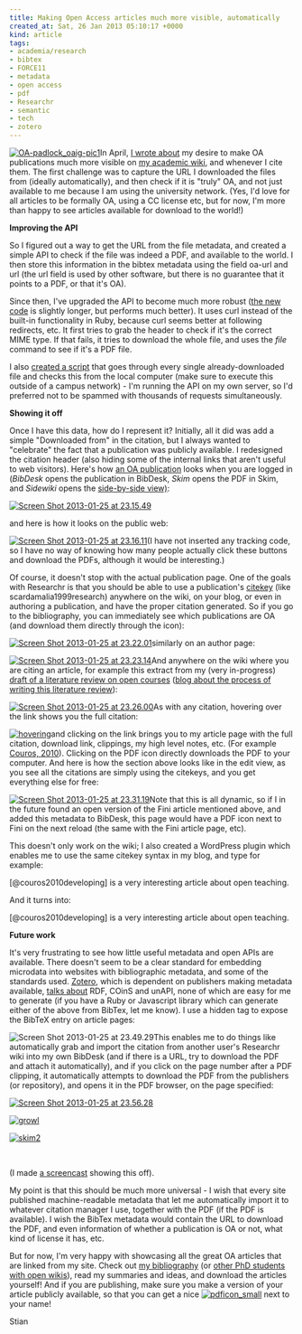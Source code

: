 ```yaml
---
title: Making Open Access articles much more visible, automatically
created_at: Sat, 26 Jan 2013 05:10:17 +0000
kind: article
tags:
- academia/research
- bibtex
- FORCE11
- metadata
- open access
- pdf
- Researchr
- semantic
- tech
- zotero
---
```


[![OA-padlock\_oaig-pic1](http://reganmian.net/blog/wp-content/uploads/2013/01/OA-padlock_oaig-pic11.jpg)](http://reganmian.net/blog/wp-content/uploads/2013/01/OA-padlock_oaig-pic11.jpg)In
April, [I wrote
about](http://reganmian.net/blog/2012/04/17/api-to-check-if-a-publication-is-open-access/ "API to check if a publication is “Open Access”")
my desire to make OA publications much more visible on [my academic
wiki](http://reganmian.net/wiki/), and whenever I cite them. The first
challenge was to capture the URL I downloaded the files from (ideally
automatically), and then check if it is "truly" OA, and not just
available to me because I am using the university network. (Yes, I'd
love for all articles to be formally OA, using a CC license etc, but for
now, I'm more than happy to see articles available for download to the
world!)

**Improving the API**

So I figured out a way to get the URL from the file metadata, and
created a simple API to check if the file was indeed a PDF, and
available to the world. I then store this information in the bibtex
metadata using the field oa-url and url (the url field is used by other
software, but there is no guarantee that it points to a PDF, or that
it's OA).

Since then, I've upgraded the API to become much more robust ([the new
code](https://github.com/houshuang/folders2web/blob/master/check-oa.rb)
is slightly longer, but performs much better). It uses curl instead of
the built-in functionality in Ruby, because curl seems better at
following redirects, etc. It first tries to grab the header to check if
it's the correct MIME type. If that fails, it tries to download the
whole file, and uses the *file* command to see if it's a PDF file.

I also [created a
script](https://github.com/houshuang/folders2web/blob/master/update_urls.rb)
that goes through every single already-downloaded file and checks this
from the local computer (make sure to execute this outside of a campus
network) - I'm running the API on my own server, so I'd preferred not to
be spammed with thousands of requests simultaneously.

**Showing it off**

Once I have this data, how do I represent it? Initially, all it did was
add a simple "Downloaded from" in the citation, but I always wanted to
"celebrate" the fact that a publication was publicly available. I
redesigned the citation header (also hiding some of the internal links
that aren't useful to web visitors). Here's how [an OA
publication](http://reganmian.net/wiki/ref:bergstrom2011encouraging)
looks when you are logged in (*BibDesk* opens the publication in
BibDesk, *Skim* opens the PDF in Skim, and *Sidewiki* opens the
[side-by-side
view)](http://reganmian.net/blog/2012/05/10/using-web-clipping-and-sidewiki-to-gather-and-synthesize-information/ "Using web clipping and sidewiki to gather and synthesize information"):

[![Screen Shot 2013-01-25 at
23.15.49](http://reganmian.net/blog/wp-content/uploads/2013/01/Screen-Shot-2013-01-25-at-23.15.49.png)](http://reganmian.net/wiki/ref:bergstrom2011encouraging)

and here is how it looks on the public web:

[![Screen Shot 2013-01-25 at
23.16.11](http://reganmian.net/blog/wp-content/uploads/2013/01/Screen-Shot-2013-01-25-at-23.16.11.png)](http://reganmian.net/wiki/ref:bergstrom2011encouraging)(I
have not inserted any tracking code, so I have no way of knowing how
many people actually click these buttons and download the PDFs, although
it would be interesting.)

Of course, it doesn't stop with the actual publication page. One of the
goals with Researchr is that you should be able to use a
publication's [citekey](http://reganmian.net/wiki/researchr:citekeys)
(like scardamalia1999research) anywhere on the wiki, on your blog, or
even in authoring a publication, and have the proper citation generated.
So if you go to the bibliography, you can immediately see which
publications are OA (and download them directly through the icon):

[![Screen Shot 2013-01-25 at
23.22.01](http://reganmian.net/blog/wp-content/uploads/2013/01/Screen-Shot-2013-01-25-at-23.22.01.png)](http://reganmian.net/wiki/bib:bibliography)similarly
on an author page:

[![Screen Shot 2013-01-25 at
23.23.14](http://reganmian.net/blog/wp-content/uploads/2013/01/Screen-Shot-2013-01-25-at-23.23.14.png)](http://reganmian.net/wiki/a:simon_buckingham_shum)And
anywhere on the wiki where you are citing an article, for example this
extract from my (very in-progress) [draft of a literature review on open
courses](http://reganmian.net/wiki/draft_literature_review_open_courses) ([blog
about the process of writing this literature
review](http://reganmian.net/blog/2012/06/13/tag-extract-a-tool-to-automatically-restructure-textoutline-using-tags/ "tag-extract: A tool to automatically restructure text/outline using tags")):

[![Screen Shot 2013-01-25 at
23.26.00](http://reganmian.net/blog/wp-content/uploads/2013/01/Screen-Shot-2013-01-25-at-23.26.00.png)](http://reganmian.net/wiki/draft_literature_review_open_courses)As
with any citation, hovering over the link shows you the full citation:

[![hovering](http://reganmian.net/blog/wp-content/uploads/2013/01/hovering.png)](http://reganmian.net/blog/wp-content/uploads/2013/01/hovering.png)and clicking
on the link brings you to my article page with the full citation,
download link, clippings, my high level notes, etc. (For example
[Couros, 2010](http://reganmian.net/wiki/ref:couros2010developing)).
Clicking on the PDF icon directly downloads the PDF to your computer.
And here is how the section above looks like in the edit view, as you
see all the citations are simply using the citekeys, and you get
everything else for free:

[![Screen Shot 2013-01-25 at
23.31.19](http://reganmian.net/blog/wp-content/uploads/2013/01/Screen-Shot-2013-01-25-at-23.31.191.png)](http://reganmian.net/wiki/draft_literature_review_open_courses?do=edit&rev=1350082780)Note
that this is all dynamic, so if I in the future found an open version of
the Fini article mentioned above, and added this metadata to BibDesk,
this page would have a PDF icon next to Fini on the next reload (the
same with the Fini article page, etc).

This doesn't only work on the wiki; I also created a WordPress plugin
which enables me to use the same citekey syntax in my blog, and type for
example:

  [@couros2010developing] is a very interesting article 
  about open teaching.

And it turns into:

[@couros2010developing] is a very interesting article about open
teaching.

**Future work**

It's very frustrating to see how little useful metadata and open APIs
are available. There doesn't seem to be a clear standard for embedding
microdata into websites with bibliographic metadata, and some of the
standards used. [Zotero](http://www.zotero.org), which is dependent on
publishers making metadata available, [talks
about](http://www.zotero.org/support/dev/exposing_metadata) RDF, COinS
and unAPI, none of which are easy for me to generate (if you have a Ruby
or Javascript library which can generate either of the above from
BibTex, let me know). I use a hidden tag to expose the BibTeX entry on
article pages:

![Screen Shot 2013-01-25 at
23.49.29](http://reganmian.net/blog/wp-content/uploads/2013/01/Screen-Shot-2013-01-25-at-23.49.29.png)This
enables me to do things like automatically grab and import the citation
from another user's Researchr wiki into my own BibDesk (and if there is
a URL, try to download the PDF and attach it automatically), and if you
click on the page number after a PDF clipping, it automatically attempts
to download the PDF from the publishers (or repository), and opens it in
the PDF browser, on the page specified:

[![Screen Shot 2013-01-25 at
23.56.28](http://reganmian.net/blog/wp-content/uploads/2013/01/Screen-Shot-2013-01-25-at-23.56.28.png)](http://reganmian.net/blog/wp-content/uploads/2013/01/Screen-Shot-2013-01-25-at-23.56.28.png)

[![growl](http://reganmian.net/blog/wp-content/uploads/2013/01/growl.png)](http://reganmian.net/blog/wp-content/uploads/2013/01/growl.png)

[![skim2](http://reganmian.net/blog/wp-content/uploads/2013/01/skim2.png)](http://reganmian.net/blog/wp-content/uploads/2013/01/skim2.png)

 

(I made [a screencast](http://www.youtube.com/watch?v=O5LgG_K3y8A)
showing this off).

My point is that this should be much more universal - I wish that every
site published machine-readable metadata that let me automatically
import it to whatever citation manager I use, together with the PDF (if
the PDF is available). I wish the BibTex metadata would contain the URL
to download the PDF, and even information of whether a publication is OA
or not, what kind of license it has, etc.

But for now, I'm very happy with showcasing all the great OA articles
that are linked from my site. Check out [my
bibliography](http://reganmian.net/wiki/bib:bibliography) (or [other PhD
students with open
wikis](http://reganmian.net/wiki/individual_academic_wikis)), read my
summaries and ideas, and download the articles yourself! And if you are
publishing, make sure you make a version of your article publicly
available, so that you can get a
nice [![pdficon\_small](http://reganmian.net/blog/wp-content/uploads/2013/01/pdficon_small.png)](http://reganmian.net/blog/wp-content/uploads/2013/01/pdficon_small.png) next
to your name!

Stian
